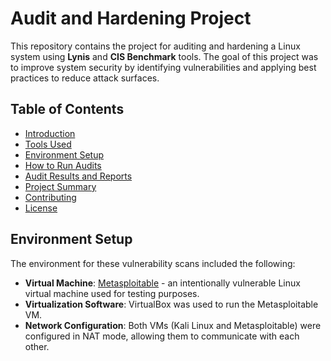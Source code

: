 # Audit and Hardening Project

This repository contains the project for auditing and hardening a Linux system using **Lynis** and **CIS Benchmark** tools. The goal of this project was to improve system security by identifying vulnerabilities and applying best practices to reduce attack surfaces.

## Table of Contents
- [Introduction](#introduction)
- [Tools Used](#tools-used)
- [Environment Setup](#environment-setup)
- [How to Run Audits](#how-to-run-audits)
- [Audit Results and Reports](#audit-results-and-reports)
- [Project Summary](#project-summary)
- [Contributing](#contributing)
- [License](#license)

## Environment Setup
The environment for these vulnerability scans included the following:
- **Virtual Machine**: [Metasploitable](https://sourceforge.net/projects/metasploitable/) - an intentionally vulnerable Linux virtual machine used for testing purposes.
- **Virtualization Software**: VirtualBox was used to run the Metasploitable VM.
- **Network Configuration**: Both VMs (Kali Linux and Metasploitable) were configured in NAT mode, allowing them to communicate with each other.
